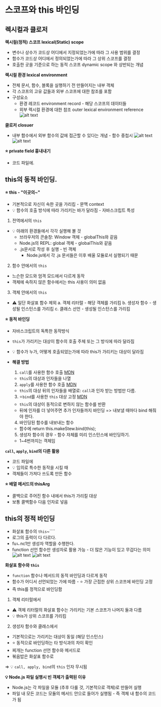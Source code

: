 # 스코프와 this 바인딩

## 렉시컬과 클로저

**렉시컬(정적) 스코프 lexical(Static) scope**
- 변수나 상수가 코드상 어디에서 지정되었는가에 따라 그 사용 범위를 결정
- 함수가 코드상 어디에서 정의되었는가에 따라 그 상위 스코프를 결정
- 호출한 곳을 기준으로 하는 동적 스코프 dynamic scope 와 상반되는 개념

**렉시컬 환경 lexical environment**
- 전체 문서, 함수, 블록을 실행하기 전 만들어지는 내부 객체
- 각 스코프의 고유 값들과 외부 스코프에 대한 참조를 포함
- 구성요소
  - 환경 레코드 environment record - 해당 스코프의 데이터들
  - 외부 렉시컬 환경에 대한 참조 outer lexical environment reference
![alt text](image.png)


**클로저 closuer**
- 내부 함수에서 외부 함수의 값에 접근할 수 있다는 개념 - 함수 중첩시
![alt text](image-1.png)
![alt text](image-2.png)

**⭐️ private field 흉내내기**
- 코드 파일에.


## this의 동적 바인딩. 
**⭐️ this - "이곳의~"**
- 기본적으로 자신이 속한 곳을 가리킴 - 문맥 context
- 💡 함수의 호출 방식에 따라 가리키는 바가 달라짐 - 자바스크립트 특성

1. 전역에서의 `this`
- 💡 아래의 환경들에서 각각 실행해 볼 것
  - 브라우저의 콘솔창: Window 객체 - globalThis와 같음
  - Node.js의 REPL: global 객체 - globalThis와 같음
  - .js문서로 작성 후 실행 - 빈 객체
    - Node.js에서 각 .js 문서들은 이후 배울 모듈로서 실행되기 때문

2. 함수 안에서의 `this`
- 느슨한 모드와 엄격 모드에서 다르게 동작
- 객체에 속하지 않은 함수에서는 this 사용이 의미 없음

3. 객체 안에서의 `this`
- ⚠️ 일단 화살표 함수 제외
  a. 객체 리터럴 - 해당 객체를 가리킴
  b. 생성자 함수 - 생성될 인스턴스를 가리킴
  c. 클래스 선언 - 생성될 인스턴스를 가리킴


**⭐ 동적 바인딩**
- 자바스크립트의 독특한 동작방식
- `this`가 가리키는 대상이 함수의 호출 주체 또는 그 방식에 따라 달라짐
- 💡 함수가 누가, 어떻게 호출되었는가에 따라 this가 가리키는 대상이 달라짐

- **해결 방법**
  1. `call`를 사용한 함수 호출 
    [MDN](https://developer.mozilla.org/ko/docs/Web/JavaScript/Reference/Global_Objects/Function/call)
    - `this`의 대상과 인자들을 나열 
  
  2. `apply`를 사용한 함수 호출
    [MDN](https://developer.mozilla.org/ko/docs/Web/JavaScript/Reference/Global_Objects/Function/apply)
    - `this`의 대상 뒤의 인자들을 배열로: `call`과 인자 받는 방법만 다름.
  
  3. ⭐`bind`를 사용한 `this` 대상 고정
    [MDN](https://developer.mozilla.org/ko/docs/Web/JavaScript/Reference/Global_Objects/Function/bind)
    - `this`의 대상이 동적으로 변하지 않는 함수를 반환
    - 뒤에 인자를 더 넣어주면 추가 인자들까지 바인딩
    => 내보낼 때마다 bind 해줘야 한다.

  4. 바인딩된 함수를 내보내는 함수
    - 함수에 return this.makeStew.bind(this);

  5. 생성자 함수의 경우 - 함수 자체를 미리 인스턴스에 바인딩하기. 
    - 1~4번까지는 객체임 

**`call`, `apply`, `bind`의 다른 활용**
- 코드 파일에 
- 💡 임의로 특수한 동작을 시킬 때
- 객체들이 가져다 쓰도록 만든 함수

**⭐ 배열 메서드의 thisArg**
- 콜백으로 주어진 함수 내에서 this가 가리킬 대상
- 보통 콜백함수 다음 인자로 넣음

## this의 정적 바인딩 
- 화살표 함수의 `this`~````
- 로그의 출력이 다 다르다. 
- fuㄴnc1만 생성자 역할을 수행한다. 
 -  function 선언 함수만 생성자로 활용 가능 - 더 많은 기능이 있고 무겁다는 의미
![alt text](image-3.png)
![alt text](image-4.png)


**화살표 함수와 `this`**
- `function` 함수나 메서드의 동적 바인딩과 다르게 동작
- 함수가 어디서 선언되었는 가에 따름 - ⭐️ 가장 근접한 상위 스코프에 바인딩 고정
- 즉 this를 정적으로 바인딩함

1. 객체 리터럴에서
  - ⚠️ 객체 리터럴의 화살표 함수는 가리키는 기본 스코프가 나머지 둘과 다름
  - 💡 this가 상위 스코프를 가리킴

2. 생성자 함수와 클래스에서
  - 기본적으로는 가리키는 대상이 동일 (해당 인스턴스)
  - ⭐ 동적으로 바인딩하는 타 방식과의 차이 확인
  - 찌개는 function 선언 함수와 메서드로
  - 볶음밥은 화살표 함수로

=> 💡 `call, apply, bind`의 `this` 인자 무시됨

**💡 Node.js 파일 실행시 빈 객체가 출력된 이유**
- Node.js는 각 파일을 모듈 (추후 다룰 것, 기본적으로 객체)로 만들어 실행
- 파일 내 모든 코드는 모듈의 메서드 안으로 들어가 실행됨 - 즉 객체 내 함수의 코드가 됨


